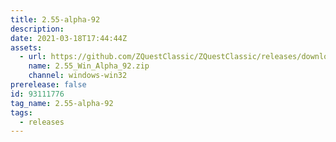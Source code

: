 ```yaml
---
title: 2.55-alpha-92
description: 
date: 2021-03-18T17:44:44Z
assets: 
  - url: https://github.com/ZQuestClassic/ZQuestClassic/releases/download/2.55-alpha-92/2.55_Win_Alpha_92.zip
    name: 2.55_Win_Alpha_92.zip
    channel: windows-win32
prerelease: false
id: 93111776
tag_name: 2.55-alpha-92
tags:
  - releases
---
```



